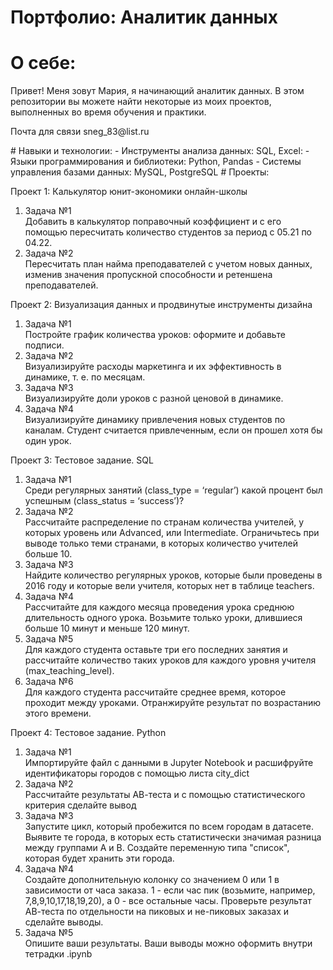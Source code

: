 # Портфолио: Аналитик данных
# О себе:
<p>Привет! Меня зовут Мария, я начинающий аналитик данных. В этом репозитории вы можете найти некоторые из моих проектов, выполненных во время обучения и практики.</p>
<p>Почта для связи sneg_83@list.ru</p>
# Навыки и технологии:
- Инструменты анализа данных: SQL, Excel:
- Языки программирования и библиотеки: Python, Pandas
- Системы управления базами данных: MySQL, PostgreSQL
# Проекты:
<p>Проект 1: Калькулятор юнит-экономики онлайн-школы</p>
<ol>
<li>Задача №1</li>
Добавить в калькулятор поправочный коэффициент и с его помощью пересчитать количество студентов за период с 05.21 по 04.22.
<li>Задача №2</li>
Пересчитать план найма преподавателей с учетом новых данных, изменив значения пропускной способности и ретеншена преподавателей.
</ol>
<p>Проект 2: Визуализация данных и продвинутые инструменты дизайна</p>
<ol>
<li>Задача №1</li>
Постройте график количества уроков: оформите и добавьте подписи.
<li>Задача №2</li>
Визуализируйте расходы маркетинга и их эффективность в динамике, т. е. по месяцам.
<li>Задача №3</li>
Визуализируйте доли уроков с разной ценовой в динамике.
<li>Задача №4</li>
Визуализируйте динамику привлечения новых студентов по каналам. Студент считается привлеченным, если он прошел хотя бы один урок.
</ol>
<p>Проект 3: Тестовое задание. SQL</p>
<ol>
<li>Задача №1</li>
Среди регулярных занятий (class_type = ‘regular’) какой процент был успешным (class_status = ‘success’)?
<li>Задача №2</li>
Рассчитайте распределение по странам количества учителей, у которых уровень или Advanced, или Intermediate. Ограничьтесь при выводе только теми странами, в которых количество учителей больше 10.
<li>Задача №3</li>
Найдите количество регулярных уроков, которые были проведены в 2016 году и которые вели учителя, которых нет в таблице teachers.
<li>Задача №4</li>
Рассчитайте для каждого месяца проведения урока среднюю длительность одного урока. Возьмите только уроки, длившиеся больше 10 минут и меньше 120 минут.
<li>Задача №5</li>
Для каждого студента оставьте три его последних занятия и рассчитайте количество таких уроков для каждого уровня учителя (max_teaching_level).
<li>Задача №6</li>
Для каждого студента рассчитайте среднее время, которое проходит между уроками. Отранжируйте результат по возрастанию этого времени.
</ol>
<p>Проект 4: Тестовое задание. Python</p>
<ol>
<li>Задача №1</li>
Импортируйте файл с данными в Jupyter Notebook и расшифруйте идентификаторы городов с помощью листа city_dict
<li>Задача №2</li>
Рассчитайте результаты АВ-теста и с помощью статистического критерия сделайте вывод
<li>Задача №3</li>
Запустите цикл, который пробежится по всем городам в датасете. Выявите те города, в которых есть статистически значимая разница между группами А и В. Создайте переменную типа "список", которая будет хранить эти города.
<li>Задача №4</li>
Создайте дополнительную колонку со значением 0 или 1 в зависимости от часа заказа.
1 - если час пик (возьмите, например, 7,8,9,10,17,18,19,20), а 0 - все остальные часы.
Проверьте результат АВ-теста по отдельности на пиковых и не-пиковых заказах и сделайте выводы.
<li>Задача №5</li>
Опишите ваши результаты. Ваши выводы можно оформить внутри тетрадки .ipynb
</ol>


